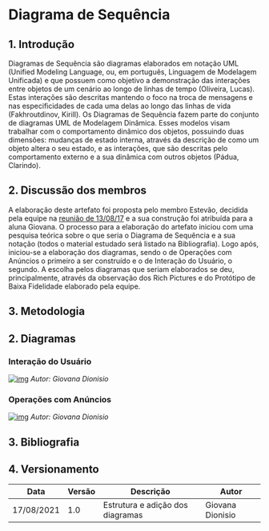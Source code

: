 # Diagrama de Sequência
## 1. Introdução
Diagramas de Sequência são diagramas elaborados em notação UML (Unified Modeling Language, ou, em português, Linguagem de Modelagem Unificada) e que possuem como objetivo a demonstração das interações entre objetos de um cenário ao longo de linhas de tempo (Oliveira, Lucas). Estas interações são descritas mantendo o foco na troca de mensagens e nas especificidades de cada uma delas ao longo das linhas de vida (Fakhroutdinov, Kirill). 
Os Diagramas de Sequência fazem parte do conjunto de diagramas UML de Modelagem Dinâmica. Esses modelos visam trabalhar com o comportamento dinâmico dos objetos, possuindo duas dimensões: mudanças de estado interna, através da descrição de como um objeto altera o seu estado, e as interações, que são descritas pelo comportamento externo e a sua dinâmica com outros objetos (Pádua, Clarindo). 

## 2. Discussão dos membros
A elaboração deste artefato foi proposta pelo membro Estevão, decidida pela equipe na [reunião de 13/08/17]() e a sua construção foi atribuída para a aluna Giovana. 
O processo para a elaboração do artefato iniciou com uma pesquisa teórica sobre o que seria o Diagrama de Sequência e a sua notação (todos o material estudado será listado na Bibliografia). Logo após, iniciou-se a elaboração dos diagramas, sendo o de Operações com Anúncios o primeiro a ser construído e o de Interação do Usuário, o segundo. A escolha pelos diagramas que seriam elaborados se deu, principalmente, através da observação dos Rich Pictures e do Protótipo de Baixa Fidelidade elaborado pela equipe. 

## 3. Metodologia

## 2. Diagramas
### Interação do Usuário
[![img](https://i.ibb.co/kH60MJc/Diagramas-de-Sequ-ncia-Page-2.png)](https://i.ibb.co/kH60MJc/Diagramas-de-Sequ-ncia-Page-2.png)
_Autor: Giovana Dionisio_

### Operações com Anúncios
[![img](https://i.ibb.co/vxynVLY/Diagramas-de-Sequ-ncia-Page-1.png)](https://i.ibb.co/vxynVLY/Diagramas-de-Sequ-ncia-Page-1.png)
_Autor: Giovana Dionisio_

## 3. Bibliografia

## 4. Versionamento
| Data       | Versão | Descrição                                | Autor             |
| ---------- | ------ | ---------------------------------------- | ----------------- |
| 17/08/2021 | 1.0    | Estrutura e adição dos diagramas         | Giovana Dionisio  |